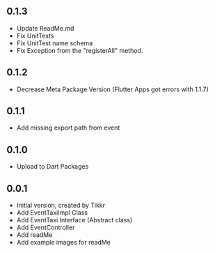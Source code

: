 ## 0.1.3

- Update ReadMe.md
- Fix UnitTests
- Fix UnitTest name schema
- Fix Exception from the "registerAll" method.


## 0.1.2

- Decrease Meta Package Version (Flutter Apps got errors with 1.1.7)

## 0.1.1

- Add missing export path from event

## 0.1.0

- Upload to Dart Packages

## 0.0.1

- Initial version, created by Tikkr
- Add EventTaxiImpl Class
- Add EventTaxi Interface (Abstract class)
- Add EventController
- Add readMe
- Add example images for readMe
